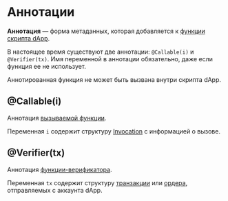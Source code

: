 # Аннотации

**Аннотация** — форма метаданных, которая добавляется к [функции](/ru/ride/functions/) [скрипта dApp](/ru/ride/script/script-types/dapp-script).

В настоящее время существуют две аннотации: `@Callable(i)` и `@Verifier(tx)`. Имя переменной в аннотации обязательно, даже если функция ее не использует.

Аннотированная функция не может быть вызвана внутри скрипта dApp.

## @Callable(i)

Аннотация [вызываемой функции](/ru/ride/functions/callable-function).

Переменная `i` содержит структуру [Invocation](/ru/ride/structures/common-structures/invocation) с информацией о вызове.

## @Verifier(tx)

Аннотация [функции-верификатора](/ru/ride/functions/verifier-function).

Переменная `tx` содержит структуру [транзакции](/ru/ride/structures/transaction-structures/) или [ордера](/ru/ride/structures/common-structures/order), отправляемых с аккаунта dApp.
